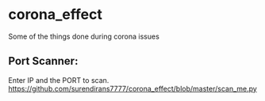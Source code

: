# corona_effect
Some of the things done during corona issues




Port Scanner:
-------------
Enter IP and the PORT to scan.
https://github.com/surendirans7777/corona_effect/blob/master/scan_me.py
